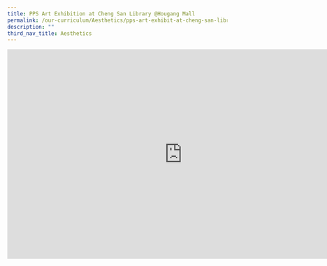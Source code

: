 ```yaml
---
title: PPS Art Exhibition at Cheng San Library @Hougang Mall
permalink: /our-curriculum/Aesthetics/pps-art-exhibit-at-cheng-san-library/
description: ""
third_nav_title: Aesthetics
---
```

<iframe allowfullscreen="true" height="479" width="800" frameborder="0" src="https://docs.google.com/presentation/d/e/2PACX-1vTPhzy793LaMVKIJl5zAK6FjkMIT4SJyxe7l-MjxhM1Xg4Hzs6D5tmdqQSKQNndb0cSmp1Qf2_x_AYV/embed?start=false&amp;loop=false&amp;delayms=3000"></iframe>